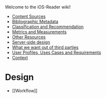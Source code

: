 Welcome to the iOS-Reader wiki!

* [Content Sources](https://github.com/NYPL/iOS-Reader/wiki/ContentSources)
* [Bibliographic Metadata](https://github.com/NYPL/iOS-Reader/wiki/BibliographicMetadata)
* [Classification and Recommendation](https://github.com/NYPL/iOS-Reader/wiki/ClassificationAndRecommendation)
* [Metrics and Measurements](https://github.com/NYPL/iOS-Reader/wiki/MetricsAndMeasurements)
* [Other Resources](https://github.com/NYPL/iOS-Reader/wiki/Resources)
* [Server-side design](https://github.com/NYPL/iOS-Reader/wiki/ServerSideDesign)
* [What we want out of third parties](https://github.com/NYPL/iOS-Reader/wiki/ThirdPartyTODO)
* [User Profiles, Uses Cases and Requirements](https://github.com/NYPL/iOS-Reader/wiki/User-Profiles,-cases-and-requirements)
* [Context](https://github.com/NYPL/iOS-Reader/wiki/Context)

# Design
* [[Workflow]]